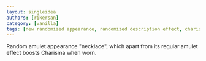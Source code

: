```yaml
---
layout: singleidea
authors: [rikersan]
category: [vanilla]
tags: [new randomized appearance, randomized description effect, charisma]
---
```

Random amulet appearance "necklace", which apart from its regular amulet effect boosts Charisma when worn.
